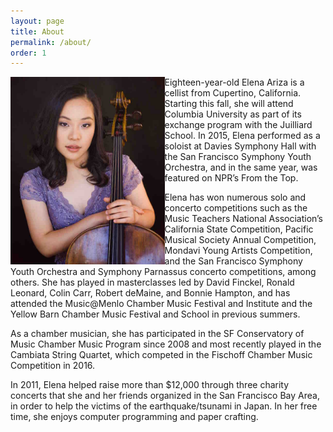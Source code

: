 ```yaml
---
layout: page
title: About
permalink: /about/
order: 1
---
```


<img style="float: left;" height = "300" src="/img/Elena Ariza small.jpeg">

Eighteen-year-old Elena Ariza is a cellist from Cupertino, California. Starting this fall, she will attend Columbia University as part of its exchange program with the Juilliard School. In 2015, Elena performed as a soloist at Davies Symphony Hall with the San Francisco Symphony Youth Orchestra, and in the same year, was featured on NPR’s From the Top. 

Elena has won numerous solo and concerto competitions such as the Music Teachers National Association’s California State Competition, Pacific Musical Society Annual Competition, Mondavi Young Artists Competition, and the San Francisco Symphony Youth Orchestra and Symphony Parnassus concerto competitions, among others. She has played in masterclasses led by David Finckel, Ronald Leonard, Colin Carr, Robert deMaine, and Bonnie Hampton, and has attended the Music@Menlo Chamber Music Festival and Institute and the Yellow Barn Chamber Music Festival and School in previous summers.

As a chamber musician, she has participated in the SF Conservatory of Music Chamber Music Program since 2008 and most recently played in the Cambiata String Quartet, which competed in the Fischoff Chamber Music Competition in 2016.

In 2011, Elena helped raise more than $12,000 through three charity concerts that she and her friends organized in the San Francisco Bay Area, in order to help the victims of the earthquake/tsunami in Japan. In her free time, she enjoys computer programming and paper crafting. 